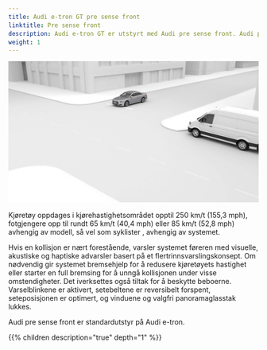 ```yaml
---
title: Audi e-tron GT pre sense front
linktitle: Pre sense front
description: Audi e-tron GT er utstyrt med Audi pre sense front. Audi pre sense front bruker data fra radarsensorer og/eller frontkameraet, avhengig av bilmodellen, for å beregne sannsynligheten for en kollisjon. Innenfor systemets begrensninger advarer det om kollisjonstrusler og setter i gang bremsing ved spesifikke kjøretøyhastigheter.
weight: 1
---
```


![Pre sense front](presencefront.jpg "Audi pre sense front")

  Kjøretøy oppdages i kjørehastighetsområdet opptil 250 km/t (155,3 mph), fotgjengere opp til rundt 65 km/t (40,4 mph) eller 85 km/t (52,8 mph) avhengig av modell, så vel som syklister , avhengig av systemet.

Hvis en kollisjon er nært forestående, varsler systemet føreren med visuelle, akustiske og haptiske advarsler basert på et flertrinnsvarslingskonsept. Om nødvendig gir systemet bremsehjelp for å redusere kjøretøyets hastighet eller starter en full bremsing for å unngå kollisjonen under visse omstendigheter. Det iverksettes også tiltak for å beskytte beboerne. Varselblinkene er aktivert, setebeltene er reversibelt forspent, seteposisjonen er optimert, og vinduene og valgfri panoramaglasstak lukkes.

Audi pre sense front er standardutstyr på Audi e-tron.


{{% children description="true" depth="1" %}}
